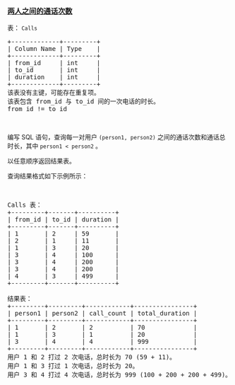 ### [两人之间的通话次数](https://leetcode-cn.com/problems/number-of-calls-between-two-persons)

<p>表： <code>Calls</code></p>

<pre>+-------------+---------+
| Column Name | Type    |
+-------------+---------+
| from_id     | int     |
| to_id       | int     |
| duration    | int     |
+-------------+---------+
该表没有主键，可能存在重复项。
该表包含 from_id 与 to_id 间的一次电话的时长。
from_id != to_id
</pre>

<p> </p>

<p>编写 SQL 语句，查询每一对用户 <code>(person1, person2)</code> 之间的通话次数和通话总时长，其中 <code>person1 &lt; person2</code> 。</p>

<p>以任意顺序返回结果表。</p>

<p>查询结果格式如下示例所示：</p>

<p> </p>

<pre>Calls 表：
+---------+-------+----------+
| from_id | to_id | duration |
+---------+-------+----------+
| 1       | 2     | 59       |
| 2       | 1     | 11       |
| 1       | 3     | 20       |
| 3       | 4     | 100      |
| 3       | 4     | 200      |
| 3       | 4     | 200      |
| 4       | 3     | 499      |
+---------+-------+----------+

结果表：
+---------+---------+------------+----------------+
| person1 | person2 | call_count | total_duration |
+---------+---------+------------+----------------+
| 1       | 2       | 2          | 70             |
| 1       | 3       | 1          | 20             |
| 3       | 4       | 4          | 999            |
+---------+---------+------------+----------------+
用户 1 和 2 打过 2 次电话，总时长为 70 (59 + 11)。
用户 1 和 3 打过 1 次电话，总时长为 20。
用户 3 和 4 打过 4 次电话，总时长为 999 (100 + 200 + 200 + 499)。
</pre>
